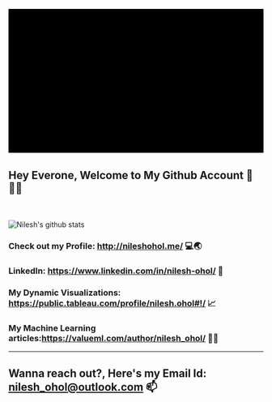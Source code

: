
<p align="center">
<img src="Welcome to my github page.gif">
</p>

## Hey Everone, Welcome to My Github Account 🦾👨‍💻

<br/><br/>
![Nilesh's github stats](https://github-readme-stats.vercel.app/api?username=nileshredz&show_icons=true&theme=tokyonight)<br/>

### Check out my Profile: <a>http://nileshohol.me/</a> 💻🌏
### LinkedIn: <a>https://www.linkedin.com/in/nilesh-ohol/</a> 🤵
### My Dynamic Visualizations: <a>https://public.tableau.com/profile/nilesh.ohol#!/</a> 📈
### My Machine Learning articles:<a>https://valueml.com/author/nilesh_ohol/</a> 🧮📝
-------------------------------------------------------------------------------------------------------------------------------------------

## Wanna reach out?, Here's my Email Id: nilesh_ohol@outlook.com 📫


<!--
**nileshredz/nileshredz** is a ✨ _special_ ✨ repository because its `README.md` (this file) appears on your GitHub profile.

Here are some ideas to get you started:

- 🔭 I’m currently working on ...
- 🌱 I’m currently learning ...
- 👯 I’m looking to collaborate on ...
- 🤔 I’m looking for help with ...
- 💬 Ask me about ...
- 📫 How to reach me: ...
- 😄 Pronouns: ...
- ⚡ Fun fact: ...
-->
